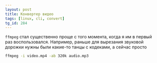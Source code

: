 ```yaml
---
layout: post
title: Конвертер видео
tags: [linux, cli, convert]
tg_id: 284
---
```

`ffmpeg` стал существенно проще с того момента, когда я им в первый раз воспользовался. Например, раньше для вырезания звуковой дорожки нужны были какие-то танцы с кодеками, а сейчас просто
```sh
ffmpeg -i video.mp4 -ab 320k audio.mp3
```

